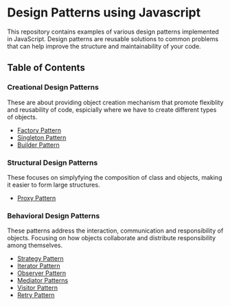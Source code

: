 # Design Patterns using Javascript

This repository contains examples of various design patterns implemented in JavaScript. Design patterns are reusable solutions to common problems that can help improve the structure and maintainability of your code.

## Table of Contents

### Creational Design Patterns
These are about providing object creation mechanism that promote flexiblity and reusability of code, espicially where we have to create different types of objects.
- [Factory Pattern](https://github.com/i-nikhil/Design-Pattern-Javascript/blob/main/CreationalDP/FactoryDP.js)
- [Singleton Pattern](https://github.com/i-nikhil/Design-Pattern-Javascript/blob/main/CreationalDP/SingletonDP.js)
- [Builder Pattern](https://github.com/i-nikhil/Design-Pattern-Javascript/blob/main/CreationalDP/BuilderDP.js)

### Structural Design Patterns
These focuses on simplyfying the composition of class and objects, making it easier to form large structures.
- [Proxy Pattern](https://github.com/i-nikhil/Design-Pattern-Javascript/blob/main/StructuralDP/ProxyDP.js)

### Behavioral Design Patterns
These patterns address the interaction, communication and responsibility of objects. Focusing on how objects collaborate and distribute responsibility among themselves.
- [Strategy Pattern](https://github.com/i-nikhil/Design-Pattern-Javascript/blob/main/BehavioralDP/StrategyDP.js)
- [Iterator Pattern](https://github.com/i-nikhil/Design-Pattern-Javascript/blob/main/BehavioralDP/IteratorDP.js)
- [Observer Pattern](https://github.com/i-nikhil/Design-Pattern-Javascript/blob/main/BehavioralDP/ObserverDP.js)
- [Mediator Patterns](https://github.com/i-nikhil/Design-Pattern-Javascript/blob/main/BehavioralDP/MediatorDP.js)
- [Visitor Pattern](https://github.com/i-nikhil/Design-Pattern-Javascript/blob/main/BehavioralDP/VisitorDP.js)
- [Retry Pattern](https://github.com/i-nikhil/Design-Pattern-Javascript/blob/main/BehavioralDP/RetryDP.js)


